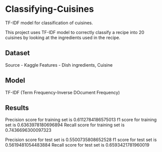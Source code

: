 # Classifying-Cuisines
TF-IDF model for classification of cuisines.

This project uses TF-IDF model to correctly classify a recipe into 20 cuisines by looking at the ingredients used in the recipe.

## Dataset
Source - Kaggle
Features - Dish ingredients, Cuisine

## Model
TF-IDF (Term Frequency-Inverse DOcument Frequency)

## Results
Precision score for training set is  0.6112784186575013
f1 score for training set is  0.6363978180696894
Recall score for training set is  0.7436696300097323

Precision score for test set is  0.5500735808652528
f1 score for test set is  0.5619481054483884
Recall score for test set is  0.6593421781960019
